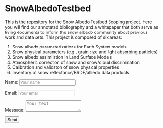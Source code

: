 # SnowAlbedoTestbed
This is the repository for the Snow Albedo Testbed Scoping project. Here you will find our annotated bibliography and a whitepaper that both serve as living documents to inform the snow albedo community about previous work and data sets.
This project is composed of six areas:
1. Snow albedo parameterizations for Earth System models
2. Snow physical parameters (e.g., grain size and light absorbing particles)
3. Snow albedo assimilation in Land Surface Models
4. Atmospheric correction of snow and snow/cloud discrimination
5. Calibration and validaton of snow physical properties
6. Inventory of snow reflectance/BRDF/albedo data products



 <body>
  <form name="input" method="POST" action="https://formspree.io/f/meqvrzjq">
   Name: <input type="text" name="Name" placeholder="Your name">

   Email: <input type="email" name="_replyto" placeholder="Your email">

   Message: <textarea name="message" placeholder="Your text"> </textarea>

   <input type="submit" value="Send">
   <input type="hidden" name="_subject" value="List of authors" />
   <input type="hidden" name="_subject" value="Title" />
   <input type="hidden" name="_subject" value="Journal" />
   <input type="hidden" name="_subject" value="DOI" />
 </form>
 </body>
